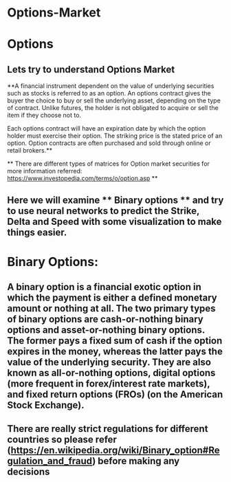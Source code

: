 # Options-Market

# Options

## Lets try to understand Options Market

**A financial instrument dependent on the value of underlying securities such as stocks is referred to as an option. An options contract gives the buyer the choice to buy or sell the underlying asset, depending on the type of contract. Unlike futures, the holder is not obligated to acquire or sell the item if they choose not to.

Each options contract will have an expiration date by which the option holder must exercise their option. The striking price is the stated price of an option. Option contracts are often purchased and sold through online or retail brokers.**

** There are different types of matrices for Option market securities for more information referred: https://www.investopedia.com/terms/o/option.asp **

## Here we will examine ** Binary options ** and try to use neural networks to predict the Strike, Delta and Speed with some visualization to make things easier.

# Binary Options:

## A binary option is a financial exotic option in which the payment is either a defined monetary amount or nothing at all. The two primary types of binary options are cash-or-nothing binary options and asset-or-nothing binary options. The former pays a fixed sum of cash if the option expires in the money, whereas the latter pays the value of the underlying security. They are also known as all-or-nothing options, digital options (more frequent in forex/interest rate markets), and fixed return options (FROs) (on the American Stock Exchange).

## There are really strict regulations for different countries so please refer (https://en.wikipedia.org/wiki/Binary_option#Regulation_and_fraud) before making any decisions


